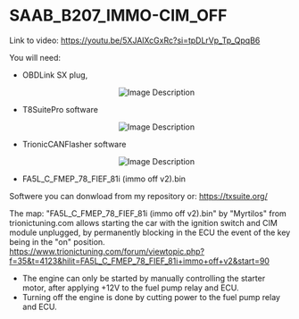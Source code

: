 # SAAB_B207_IMMO-CIM_OFF

Link to video: https://youtu.be/5XJAlXcGxRc?si=tpDLrVp_Tp_QpqB6


You will need: 
- OBDLink SX plug,
  <p align="center"> <img src="https://github.com/user-attachments/assets/c25fcb76-e94d-43d2-97bc-65ed55c836aa" alt="Image Description"> </p>
- T8SuitePro software
  <p align="center"> <img src="https://github.com/user-attachments/assets/629c2077-6fb9-47fa-abdc-d0177002d042" alt="Image Description"> </p>
- TrionicCANFlasher software
  <p align="center"> <img src="https://github.com/user-attachments/assets/55d8d637-6f98-400c-8be9-880461f05632" alt="Image Description"> </p>
- FA5L_C_FMEP_78_FIEF_81i (immo off v2).bin

Softwere you can donwload from my repository or: https://txsuite.org/

The map: "FA5L_C_FMEP_78_FIEF_81i (immo off v2).bin" by "Myrtilos" from trionictuning.com allows starting the car with the ignition switch and CIM module unplugged, by permanently blocking in the ECU the event of the key being in the "on" position.  
https://www.trionictuning.com/forum/viewtopic.php?f=35&t=4123&hilit=FA5L_C_FMEP_78_FIEF_81i+immo+off+v2&start=90 



- The engine can only be started by manually controlling the starter motor, after applying +12V to the fuel pump relay and ECU. 
- Turning off the engine is done by cutting power to the fuel pump relay and ECU.
